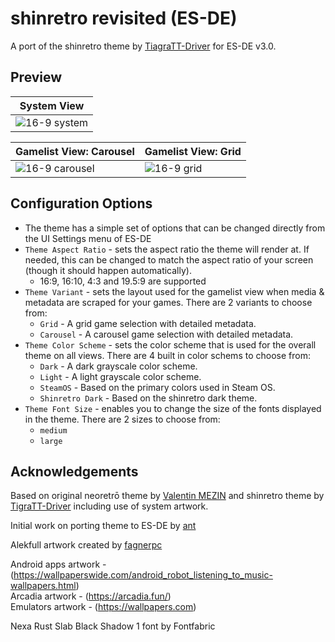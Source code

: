 # shinretro revisited (ES-DE)
A port of the shinretro theme by [TiagraTT-Driver](https://github.com/TigraTT-Driver/shinretro) for ES-DE v3.0.

## **Preview**

| System View |
|----|
| ![16-9 system](https://github.com/RobZombie9043/shinretro-revisited-es-de/assets/77545967/ced45973-59c1-4456-9a07-b881d93c4d59) | 

| Gamelist View: Carousel | Gamelist View: Grid |
|----|----|
| ![16-9 carousel](https://github.com/RobZombie9043/shinretro-revisited-es-de/assets/77545967/32405405-4602-4b5a-b8f1-a3457239d0ce) | ![16-9 grid](https://github.com/RobZombie9043/shinretro-revisited-es-de/assets/77545967/f7a5ff56-c1e4-4a05-8654-0a6d04b7589f) |

## **Configuration Options**

- The theme has a simple set of options that can be changed directly from the UI Settings menu of ES-DE 
- `Theme Aspect Ratio` - sets the aspect ratio the theme will render at. If needed, this can be changed to match the aspect ratio of your screen (though it should happen automatically).
   - 16:9, 16:10, 4:3 and 19.5:9 are supported
- `Theme Variant` - sets the layout used for the gamelist view when media & metadata are scraped for your games.  There are 2 variants to choose from:
   - `Grid` - A grid game selection with detailed metadata.
   - `Carousel` - A carousel game selection with detailed metadata.
- `Theme Color Scheme` - sets the color scheme that is used for the overall theme on all views.  There are 4 built in color schems to choose from:
   - `Dark` - A dark grayscale color scheme.
   - `Light` - A light grayscale color scheme.
   - `SteamOS` - Based on the primary colors used in Steam OS.
   - `Shinretro Dark` - Based on the shinretro dark theme.
- `Theme Font Size` - enables you to change the size of the fonts displayed in the theme. There are 2 sizes to choose from:
   - `medium`
   - `large`
 
## **Acknowledgements**

Based on original neoretrō theme by [Valentin MEZIN](https://github.com/valsou) and shinretro theme by [TigraTT-Driver](https://github.com/TigraTT-Driver) including use of system artwork.  

Initial work on porting theme to ES-DE by [ant](https://github.com/anthonycaccese)

Alekfull artwork created by [fagnerpc](https://github.com/fagnerpc)

Android apps artwork - (https://wallpaperswide.com/android_robot_listening_to_music-wallpapers.html)  
Arcadia artwork - (https://arcadia.fun/)  
Emulators artwork - (https://wallpapers.com)  

Nexa Rust Slab Black Shadow 1 font by Fontfabric

